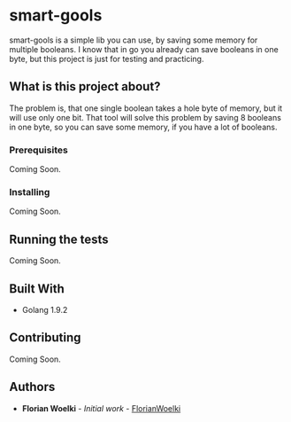 # smart-gools

smart-gools is a simple lib you can use, by saving some memory for multiple booleans.
I know that in go you already can save booleans in one byte, but this project is just for testing and practicing.

## What is this project about?

The problem is, that one single boolean takes a hole byte of memory, but it will use only one bit.
That tool will solve this problem by saving 8 booleans in one byte, so you can save some memory, if you have a lot of booleans.

### Prerequisites

Coming Soon.

### Installing

Coming Soon.

## Running the tests

Coming Soon.

## Built With

* Golang 1.9.2

## Contributing

Coming Soon.

## Authors

* **Florian Woelki** - *Initial work* - [FlorianWoelki](https://github.com/FlorianWoelki)
